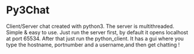 # Py3Chat

Client/Server chat created with python3.
The server is multithreaded.
Simple & easy to use. Just run the server first, by default it opens localhost at port 65534.
After that just run the python_client. It has a gui where you type the hostname, portnumber and a username,and then get chatting !

